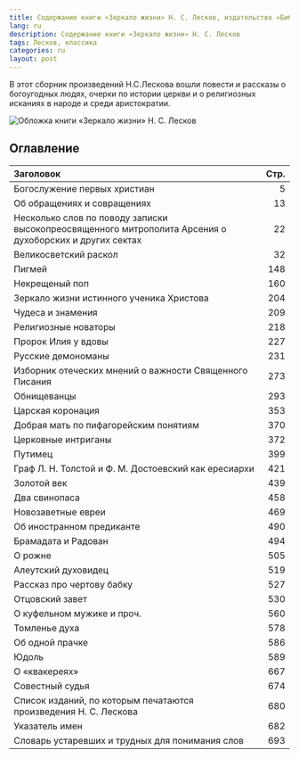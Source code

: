 ```yaml
---
title: Содержание книги «Зеркало жизни» Н. С. Лесков, издательство «Библия для всех», 1999 г., ISBN 5-7454-0333-0
lang: ru
description: Содержание книги «Зеркало жизни» Н. С. Лесков
tags: Лесков, классика
categories: ru
layout: post
---
```


В этот сборник произведений Н.С.Лескова вошли повести и рассказы о богоугодных людях,
очерки по истории церкви и о религиозных исканиях в народе и среди аристократии.

![Обложка книги «Зеркало жизни» Н. С. Лесков](https://cdn1.ozone.ru/multimedia/wc1200/1007871570.jpg)

## Оглавление

 Заголовок                                                                                               | Стр. 
:--------------------------------------------------------------------------------------------------------|----:
 Богослужение первых христиан                                                                            | 5    
 Об обращениях и совращениях                                                                             | 13   
 Несколько слов по поводу записки высокопреосвященного митрополита Арсения о духоборских и других сектах | 22   
 Великосветский раскол                                                                                   | 32   
 Пигмей                                                                                                  | 148  
 Некрещеный поп                                                                                          | 160  
 Зеркало жизни истинного ученика Христова                                                                | 204  
 Чудеса и знамения                                                                                       | 209  
 Религиозные новаторы                                                                                    | 218  
 Пророк Илия у вдовы                                                                                     | 227  
 Русские демономаны                                                                                      | 231  
 Изборник отеческих мнений о важности Священного Писания                                                 | 273  
 Обнищеванцы                                                                                             | 293  
 Царская коронация                                                                                       | 353  
 Добрая мать по пифагорейским понятиям                                                                   | 370  
 Церковные интриганы                                                                                     | 372  
 Путимец                                                                                                 | 399  
 Граф Л. Н. Толстой и Ф. М. Достоевский как ересиархи                                                    | 421  
 Золотой век                                                                                             | 439  
 Два свинопаса                                                                                           | 458  
 Новозаветные евреи                                                                                      | 469  
 Об иностранном предиканте                                                                               | 490  
 Брамадата и Радован                                                                                     | 494  
 О рожне                                                                                                 | 505  
 Алеутский духовидец                                                                                     | 519  
 Рассказ про чертову бабку                                                                               | 527  
 Отцовский завет                                                                                         | 530  
 О куфельном мужике и проч.                                                                              | 560  
 Томленье духа                                                                                           | 578  
 Об одной прачке                                                                                         | 586  
 Юдоль                                                                                                   | 589  
 О «квакереях»                                                                                           | 667  
 Совестный судья                                                                                         | 674  
 Список изданий, по которым печатаются произведения Н. С. Лескова                                        | 680  
 Указатель имен                                                                                          | 682  
 Словарь устаревших и трудных для понимания слов                                                         | 693  
